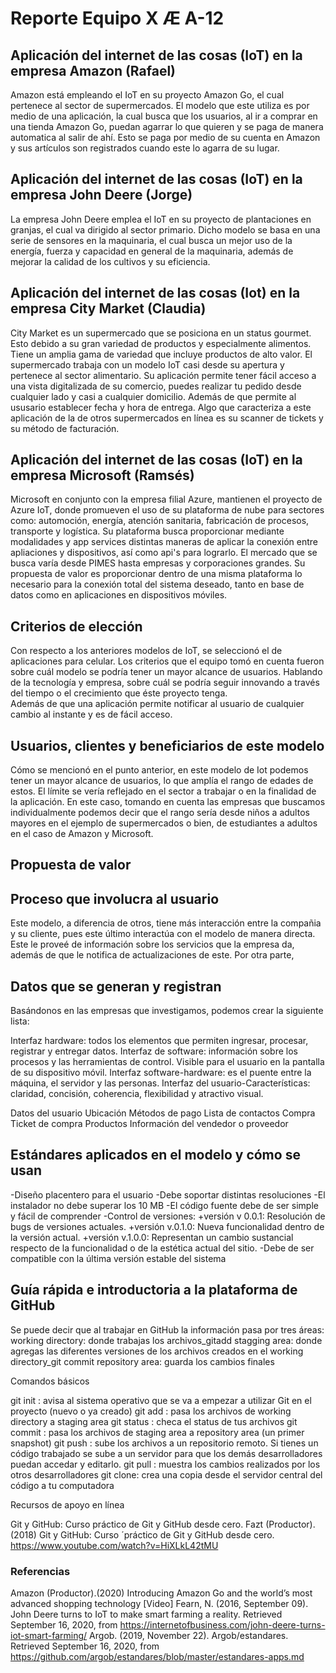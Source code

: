 # Reporte Equipo X Æ A-12 

## Aplicación del internet de las cosas (IoT) en la empresa Amazon (Rafael)
  
  Amazon está empleando el IoT en su proyecto Amazon Go, el cual pertenece al sector de supermercados. El modelo que este utiliza es por medio de una aplicación, la cual busca que los usuarios, al ir a comprar en una tienda Amazon Go, puedan agarrar lo que quieren y se paga de manera automatica al salir de ahí. Esto se paga por medio de su cuenta en Amazon y sus artículos son registrados cuando este lo agarra de su lugar.
  
## Aplicación del internet de las cosas (IoT) en la empresa John Deere (Jorge)
  
  La empresa John Deere emplea el IoT en su proyecto de plantaciones en granjas, el cual va dirigido al sector primario. Dicho modelo se basa en una serie de sensores en la maquinaria, el cual busca un mejor uso de la energía, fuerza y capacidad en general de la maquinaria, además de mejorar la calidad de los cultivos y su eficiencia.

## Aplicación del internet de las cosas (Iot) en la empresa City Market (Claudia)
 
  City Market es un supermercado que se posiciona en un status gourmet. Esto debido a su gran variedad de productos y especialmente alimentos. Tiene un amplia gama de variedad que incluye productos de alto valor. El supermercado trabaja con un modelo IoT casi desde su apertura y pertenece al sector alimentario. Su aplicación permite tener fácil acceso a una vista digitalizada de su comercio, puedes realizar tu pedido desde cualquier lado y casi a cualquier domicilio. Además de que permite al ususario establecer fecha y hora de entrega. Algo que caracteriza a este aplicación de la de otros supermercados en línea es su scanner de tickets y su método de facturación. 

## Aplicación del internet de las cosas (IoT) en la empresa Microsoft (Ramsés)

 Microsoft en conjunto con la empresa filial Azure, mantienen el proyecto de Azure IoT, donde promueven el uso de su plataforma de nube para sectores como: automoción, energía, atención sanitaria, fabricación de procesos, transporte y logística. Su plataforma busca proporcionar mediante modalidades y app services distintas maneras de aplicar la conexión entre apliaciones y dispositivos, así como api's para lograrlo. El mercado que se busca varía desde PIMES hasta empresas y corporaciones grandes. 
Su propuesta de valor es proporcionar dentro de una misma plataforma lo necesario para la conexión total del sistema deseado, tanto en base de datos como en aplicaciones en dispositivos móviles. 

## Criterios de elección

  Con respecto a los anteriores modelos de IoT, se seleccionó el de aplicaciones para celular. Los criterios que el equipo tomó en cuenta fueron sobre cuál modelo se podría tener un mayor alcance de usuarios. Hablando de la tecnología y empresa, sobre cuál se podría seguir innovando a través del tiempo o el crecimiento que éste proyecto tenga.  
  Además de que una aplicación permite notificar al usuario de cualquier cambio al instante y es de fácil acceso. 
  
## Usuarios, clientes y beneficiarios de este modelo 
  
   Cómo se mencionó en el punto anterior, en este modelo de Iot podemos tener un mayor alcance de usuarios, lo que amplía el rango de edades de estos. 
 El límite se vería reflejado en el sector a trabajar o en la finalidad de la aplicación. En este caso, tomando en cuenta las empresas que buscamos individualmente podemos decir que el rango sería desde niños a adultos mayores en el ejemplo de supermercados o bien, de estudiantes a adultos en el caso de Amazon y Microsoft. 

## Propuesta de valor

## Proceso que involucra al usuario 

  Este modelo, a diferencia de otros, tiene más interacción entre la compañia y su cliente, pues este último interactúa con el modelo de manera directa. Este le proveé de información sobre los servicios que la empresa da, además de que le notifica de actualizaciones de este. Por otra parte, 
  
## Datos que se generan y registran 

Basándonos en las empresas que investigamos, podemos crear la siguiente lista: 

Interfaz hardware: todos los elementos que permiten ingresar, procesar, registrar y entregar datos. 
Interfaz de software: información sobre los procesos y las herramientas de control. Visible para el usuario en la pantalla de su dispositivo móvil. 
Interfaz software-hardware: es el puente entre la máquina, el servidor y las personas. 
Interfaz del usuario-Características: claridad, concisión, coherencia, flexibilidad y atractivo visual. 

Datos del usuario
Ubicación 
Métodos de pago 
Lista de contactos
Compra 
Ticket de compra
Productos
Información del vendedor o proveedor

## Estándares aplicados en el modelo y cómo se usan

-Diseño placentero para el usuario
-Debe soportar distintas resoluciones
-El instalador no debe superar los 10 MB
-El código fuente debe de ser simple y fácil de comprender
-Control de versiones:
  +versión v 0.0.1: Resolución de bugs de versiones actuales.
  +versión v.0.1.0: Nueva funcionalidad dentro de la versión actual.
  +versión v.1.0.0: Representan un cambio sustancial respecto de la funcionalidad o de la estética actual del sitio.
-Debe de ser compatible con la última versión estable del sistema

## Guía rápida e introductoria a la plataforma de GitHub

 Se puede decir que al trabajar en GitHub la información pasa por tres áreas: 
working directory: donde trabajas los archivos_gitadd
stagging area: donde agregas las diferentes versiones de los archivos creados en el working directory_git commit
repository area: guarda los cambios finales

Comandos básicos

git init : avisa al sistema operativo que se va a empezar a utilizar Git en el proyecto (nuevo o ya creado)
git add <file> : pasa los archivos de working directory a staging area
git status : checa el status de tus archivos
git commit : pasa los archivos de staging area a repository area (un primer snapshot)
git push : sube los archivos a un repositorio remoto. Si tienes un código trabajado se sube a un servidor para que los demás desarrolladores puedan accedar y editarlo.
git pull : muestra los cambios realizados por los otros desarrolladores
git clone: crea una copia desde el servidor central del código a tu computadora

Recursos de apoyo en línea

Git y GitHub: Curso práctico de Git y GitHub desde cero.
Fazt (Productor).(2018) Git y GitHub: Curso ´práctico de Git y GitHub desde cero. https://www.youtube.com/watch?v=HiXLkL42tMU


### Referencias

Amazon (Productor).(2020) Introducing Amazon Go and the world’s most advanced shopping technology [Video]
Fearn, N. (2016, September 09). John Deere turns to IoT to make smart farming a reality. Retrieved September 16, 2020, from https://internetofbusiness.com/john-deere-turns-iot-smart-farming/
Argob. (2019, November 22). Argob/estandares. Retrieved September 16, 2020, from https://github.com/argob/estandares/blob/master/estandares-apps.md
